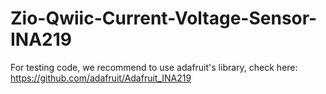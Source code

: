 # Zio-Qwiic-Current-Voltage-Sensor-INA219

For testing code, we recommend to use adafruit's library, check here: https://github.com/adafruit/Adafruit_INA219
